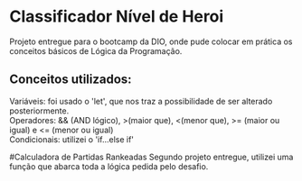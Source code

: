 # Classificador Nível de Heroi
Projeto entregue para o bootcamp da DIO, onde pude colocar em prática os conceitos básicos de Lógica da Programação. 

## Conceitos utilizados:
Variáveis: foi usado o 'let', que nos traz a possibilidade de ser alterado posteriormente.  
Operadores: && (AND lógico), >(maior que), <(menor que), >= (maior ou igual) e <= (menor ou igual)  
Condicionais: utilizei o 'if...else if'

#Calculadora de Partidas Rankeadas
Segundo projeto entregue, utilizei uma função que abarca toda a lógica pedida pelo desafio. 
